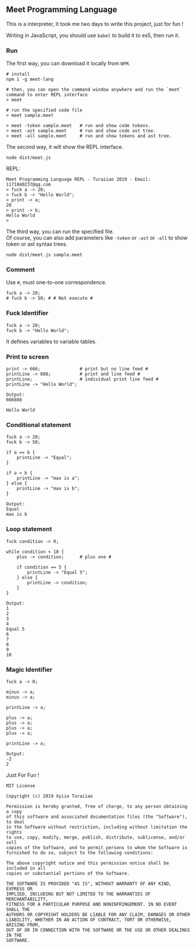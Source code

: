 
## Meet Programming Language

This is a interpreter, it took me two days to write this project, just for fun ! 

Writing in JavaScript, you should use `babel` to build it to es5, then run it.

### Run

The first way, you can download it locally from `NPM`.

```
# install
npm i -g meet-lang

# then, you can open the command window anywhere and run the `meet` command to enter REPL interface
> meet

# run the specified code file
> meet sample.meet

> meet -token sample.meet   # run and show code tokens.
> meet -ast sample.meet     # run and show code ast tree.
> meet -all sample.meet     # run and show tokens and ast tree.
```

The second way, it will show the REPL interface.

```
node dist/meet.js
```

REPL:

```
Meet Programming Language REPL - Turaiiao 2019 - Email: 1171840237@qq.com
> fuck a -> 20;
> fuck b -> "Hello World";
> print -> a;
20
> print -> b;
Hello World
>
```

The third way, you can run the specified file.  
Of course, you can also add parameters like `-token` or `-ast` or `-all` to show token or ast syntax trees.

```
node dist/meet.js sample.meet
```

### Comment

Use `#`, must one-to-one correspondence.

```
fuck a -> 20;
# fuck b -> 50; # # Not execute #
```

### Fuck Identifier

```
fuck a -> 20;
fuck b -> "Hello World";
```

It defines variables to variable tables.

### Print to screen

```
print -> 666;               # print but no line feed #
printLine -> 888;           # print and line feed #
printLine;                  # individual print line feed #
printLine -> "Hello World";

Output:
666888

Hello World
```

### Conditional statement

```
fuck a -> 20;
fuck b -> 50;

if a == b {
    printLine -> "Equal";
}

if a > b {
    printLine -> "max is a";
} else {
    printLine -> "max is b";
}

Output:
Equal
max is b
```

### Loop statement
```
fuck condition -> 0;

while condition < 10 {
    plus -> condition;      # plus one #

    if condition == 5 {
        printLine -> "Equal 5";
    } else {
        printLine -> condition;
    }
}

Output:
1
2
3
4
Equal 5
6
7
8
9
10
```

### Magic Identifier

```
fuck a -> 0;

minus -> a;
minus -> a;

printLine -> a;

plus -> a;
plus -> a;
plus -> a;
plus -> a;

printLine -> a;

Output:
-2
2
```

Just For Fun !

```
MIT License

Copyright (c) 2019 Xyiio Turaiiao

Permission is hereby granted, free of charge, to any person obtaining a copy
of this software and associated documentation files (the "Software"), to deal
in the Software without restriction, including without limitation the rights
to use, copy, modify, merge, publish, distribute, sublicense, and/or sell
copies of the Software, and to permit persons to whom the Software is
furnished to do so, subject to the following conditions:

The above copyright notice and this permission notice shall be included in all
copies or substantial portions of the Software.

THE SOFTWARE IS PROVIDED "AS IS", WITHOUT WARRANTY OF ANY KIND, EXPRESS OR
IMPLIED, INCLUDING BUT NOT LIMITED TO THE WARRANTIES OF MERCHANTABILITY,
FITNESS FOR A PARTICULAR PURPOSE AND NONINFRINGEMENT. IN NO EVENT SHALL THE
AUTHORS OR COPYRIGHT HOLDERS BE LIABLE FOR ANY CLAIM, DAMAGES OR OTHER
LIABILITY, WHETHER IN AN ACTION OF CONTRACT, TORT OR OTHERWISE, ARISING FROM,
OUT OF OR IN CONNECTION WITH THE SOFTWARE OR THE USE OR OTHER DEALINGS IN THE
SOFTWARE.

```
